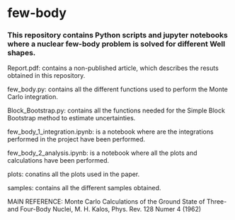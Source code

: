 # few-body

### This repository contains Python scripts and jupyter notebooks where a nuclear few-body problem is solved for different Well shapes.

Report.pdf: contains a non-published article, which describes the resuts obtained in this repository.

few_body.py: contains all the different functions used to perform the Monte Carlo integration.

Block_Bootstrap.py: contains all the functions needed for the Simple Block Bootstrap method to estimate uncertainties.

few_body_1_integration.ipynb: is a notebook where are the integrations performed in the project have been performed.

few_body_2_analysis.ipynb: is a notebook where all the plots and calculations have been performed.

plots: conatins all the plots used in the paper.

samples: contains all the different samples obtained.

MAIN REFERENCE: Monte Carlo Calculations of the Ground State of Three- and Four-Body Nuclei, M. H. Kalos, Phys. Rev. 128 Numer 4 (1962)
